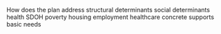 How does the plan address structural determinants social determinants health SDOH poverty housing employment healthcare concrete supports basic needs
